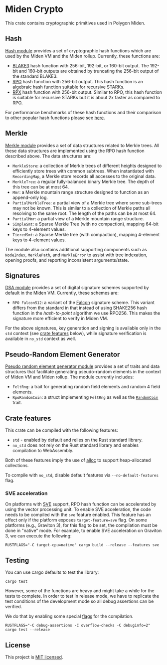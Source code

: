 # Miden Crypto
This crate contains cryptographic primitives used in Polygon Miden.

## Hash
[Hash module](./src/hash) provides a set of cryptographic hash functions which are used by the Miden VM and the Miden rollup. Currently, these functions are:

* [BLAKE3](https://github.com/BLAKE3-team/BLAKE3) hash function with 256-bit, 192-bit, or 160-bit output. The 192-bit and 160-bit outputs are obtained by truncating the 256-bit output of the standard BLAKE3.
* [RPO](https://eprint.iacr.org/2022/1577) hash function with 256-bit output. This hash function is an algebraic hash function suitable for recursive STARKs.
* [RPX](https://eprint.iacr.org/2023/1045) hash function with 256-bit output. Similar to RPO, this hash function is suitable for recursive STARKs but it is about 2x faster as compared to RPO.

For performance benchmarks of these hash functions and their comparison to other popular hash functions please see [here](./benches/).

## Merkle
[Merkle module](./src/merkle/) provides a set of data structures related to Merkle trees. All these data structures are implemented using the RPO hash function described above. The data structures are:

* `MerkleStore`: a collection of Merkle trees of different heights designed to efficiently store trees with common subtrees. When instantiated with `RecordingMap`, a Merkle store records all accesses to the original data.
* `MerkleTree`: a regular fully-balanced binary Merkle tree. The depth of this tree can be at most 64.
* `Mmr`: a Merkle mountain range structure designed to function as an append-only log.
* `PartialMerkleTree`: a partial view of a Merkle tree where some sub-trees may not be known. This is similar to a collection of Merkle paths all resolving to the same root. The length of the paths can be at most 64.
* `PartialMmr`: a partial view of a Merkle mountain range structure.
* `SimpleSmt`: a Sparse Merkle Tree (with no compaction), mapping 64-bit keys to 4-element values.
* `TieredSmt`: a Sparse Merkle tree (with compaction), mapping 4-element keys to 4-element values.

The module also contains additional supporting components such as `NodeIndex`, `MerklePath`,  and `MerkleError`  to assist with tree indexation, opening proofs, and reporting inconsistent arguments/state.

## Signatures
[DSA module](./src/dsa) provides a set of digital signature schemes supported by default in the Miden VM. Currently, these schemes are:

* `RPO Falcon512`: a variant of the [Falcon](https://falcon-sign.info/) signature scheme. This variant differs from the standard in that instead of using SHAKE256 hash function in the *hash-to-point* algorithm we use RPO256. This makes the signature more efficient to verify in Miden VM.

For the above signatures, key generation and signing is available only in the `std` context (see [crate features](#crate-features) below), while signature verification is available in `no_std` context as well.

## Pseudo-Random Element Generator
[Pseudo random element generator module](./src/rand/) provides a set of traits and data structures that facilitate generating pseudo-random elements in the context of Miden VM and Miden rollup. The module currently includes:

* `FeltRng`: a trait for generating random field elements and random 4 field elements.
* `RpoRandomCoin`: a struct implementing `FeltRng` as well as the [`RandomCoin`](https://github.com/facebook/winterfell/blob/main/crypto/src/random/mod.rs) trait.
    
## Crate features
This crate can be compiled with the following features:

* `std` - enabled by default and relies on the Rust standard library.
* `no_std` does not rely on the Rust standard library and enables compilation to WebAssembly.

Both of these features imply the use of [alloc](https://doc.rust-lang.org/alloc/) to support heap-allocated collections.

To compile with `no_std`, disable default features via `--no-default-features` flag.

### SVE acceleration
On platforms with [SVE](https://en.wikipedia.org/wiki/AArch64#Scalable_Vector_Extension_(SVE)) support, RPO hash function can be accelerated by using the vector processing unit. To enable SVE acceleration, the code needs to be compiled with the `sve` feature enabled. This feature has an effect only if the platform exposes `target-feature=sve` flag. On some platforms (e.g., Graviton 3), for this flag to be set, the compilation must be done in "native" mode. For example, to enable SVE acceleration on Graviton 3, we can execute the following:
```shell
RUSTFLAGS="-C target-cpu=native" cargo build --release --features sve
```

## Testing

You can use cargo defaults to test the library:

```shell
cargo test
```

However, some of the functions are heavy and might take a while for the tests to complete. In order to test in release mode, we have to replicate the test conditions of the development mode so all debug assertions can be verified.

We do that by enabling some special [flags](https://doc.rust-lang.org/cargo/reference/profiles.html) for the compilation.

```shell
RUSTFLAGS="-C debug-assertions -C overflow-checks -C debuginfo=2" cargo test --release
```

## License
This project is [MIT licensed](./LICENSE).
